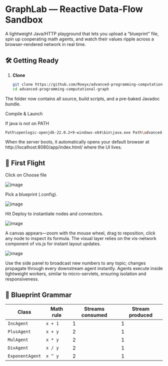 # GraphLab ― Reactive Data-Flow Sandbox

A lightweight Java/HTTP playground that lets you upload a “blueprint” file, spin up cooperating math agents, and watch their values ripple across a browser-rendered network in real time.

## 🛠 Getting Ready

1. **Clone**
   ```bash
   git clone https://github.com/Roeyx/advanced-programming-computational-graph.git
   cd advanced-programming-computational-graph

The folder now contains all source, build scripts, and a pre-baked Javadoc bundle.

Compile & Launch

If java is not on PATH
```bash
Path\openlogic-openjdk-22.0.2+9-windows-x64\bin\java.exe Path\advanced-programming-computational-graph\src\project_biu\Main.java
```

When the server boots, it automatically opens your default browser at http://localhost:8080/app/index.html/ where the UI lives.

## 🚀 First Flight

Click on Choose file

![image](https://github.com/user-attachments/assets/ab8cf41c-ac34-4cb5-b138-0220529ee2d2)

Pick a blueprint (.config).

![image](https://github.com/user-attachments/assets/0a4d862a-9cde-41e1-9fb0-2b068b1400ed)

Hit Deploy to instantiate nodes and connectors.

![image](https://github.com/user-attachments/assets/235ff643-a0ee-4228-9360-70999cc2f755)

A canvas appears—zoom with the mouse wheel, drag to reposition, click any node to inspect its formula. The visual layer relies on the vis-network component of vis.js for instant layout updates.

![image](https://github.com/user-attachments/assets/fea13a46-32ae-4cc1-93fa-8969191480f5)


Use the side panel to broadcast new numbers to any topic; changes propagate through every downstream agent instantly. Agents execute inside lightweight workers, similar to micro-servlets, ensuring isolation and responsiveness.
## 📂 Blueprint Grammar
| Class           | Math rule | Streams consumed | Stream produced |
| --------------- | --------- | ---------------- | --------------- |
| `IncAgent`      | `x + 1`   | 1                | 1               |
| `PlusAgent`     | `x + y`   | 2                | 1               |
| `MulAgent`      | `x * y`   | 2                | 1               |
| `DivAgent`      | `x / y`   | 2                | 1               |
| `ExponentAgent` | `x ^ y`   | 2                | 1               |



